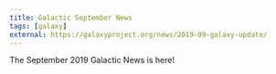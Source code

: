 ```yaml
---
title: Galactic September News
tags: [galaxy]
external: https://galaxyproject.org/news/2019-09-galaxy-update/
---
```


The September 2019 Galactic News is here!
